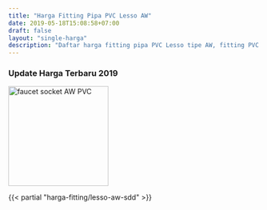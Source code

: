 ```yaml
---
title: "Harga Fitting Pipa PVC Lesso AW"
date: 2019-05-18T15:08:58+07:00
draft: false
layout: "single-harga"
description: "Daftar harga fitting pipa PVC Lesso tipe AW, fitting PVC murah berkualitas."
---
```


### Update Harga Terbaru 2019

<img src="../img/fitting-pvc/faucet-socket-aw-lesso.png" alt="faucet socket AW PVC" width="200">

{{< partial "harga-fitting/lesso-aw-sdd" >}}